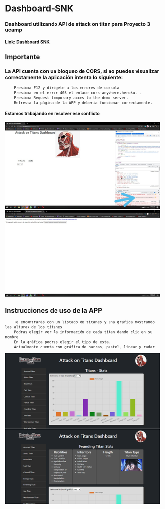 # Dashboard-SNK
### Dashboard utilizando API de attack on titan para Proyecto 3 ucamp
#### Link: <a href="https://alexqj.github.io/Dashboard-snk/" target="_blank">Dashboard SNK</a>
## Importante
### La API cuenta con un bloqueo de CORS, si no puedes visualizar correctamente la aplicación intenta lo siguiente:
        Presiona F12 y dirigete a los errores de consola
        Presiona en el error 403 el enlace cors-anywhere.heroku...
        Presiona Request temporary acces to the demo server.
        Refresca la página de la APP y deberia funcionar correctamente.

#### Estamos trabajando en resolver ese conflicto
<img src="/assets/img/error-ruta.jpeg" width=600>
<img src="/assets/img/desbloqueo.jpeg" width=600>

## Instrucciones de uso de la APP
        Te encontrarás con un listado de titanes y una gráfica mostrando las alturas de los titanes
        Podras elegir ver la información de cada titan dando clic en su nombre
        En la gráfica podrás elegir el tipo de esta.
        Actualmente cuenta con gráfica de barras, pastel, linear y radar

<img src="/assets/img/dashboard-app.PNG" width=600>
<img src="/assets/img/Titans.PNG" width=600>
